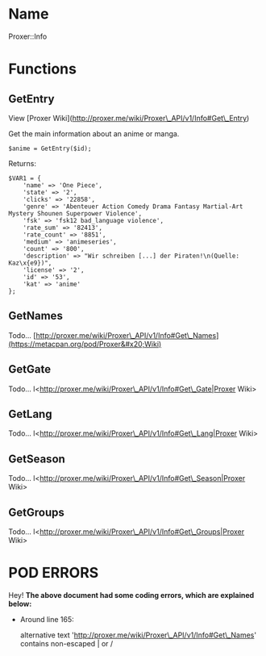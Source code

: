 # Name

Proxer::Info

# Functions

## GetEntry

View \[Proxer Wiki\](http://proxer.me/wiki/Proxer\_API/v1/Info#Get\_Entry)

Get the main information about an anime or manga.

    $anime = GetEntry($id);

Returns:

    $VAR1 = {
        'name' => 'One Piece',
        'state' => '2',
        'clicks' => '22858',
        'genre' => 'Abenteuer Action Comedy Drama Fantasy Martial-Art Mystery Shounen Superpower Violence',
        'fsk' => 'fsk12 bad_language violence',
        'rate_sum' => '82413',
        'rate_count' => '8851',
        'medium' => 'animeseries',
        'count' => '800',
        'description' => "Wir schreiben [...] der Piraten!\n(Quelle: Kaz\x{e9})",
        'license' => '2',
        'id' => '53',
        'kat' => 'anime'
    };

## GetNames

Todo...
[http://proxer.me/wiki/Proxer\_API/v1/Info#Get\_Names](https://metacpan.org/pod/Proxer&#x20;Wiki)

## GetGate

Todo...
l&lt;http://proxer.me/wiki/Proxer\_API/v1/Info#Get\_Gate|Proxer Wiki>

## GetLang

Todo...
l&lt;http://proxer.me/wiki/Proxer\_API/v1/Info#Get\_Lang|Proxer Wiki>

## GetSeason

Todo...
l&lt;http://proxer.me/wiki/Proxer\_API/v1/Info#Get\_Season|Proxer Wiki>

## GetGroups

Todo...
l&lt;http://proxer.me/wiki/Proxer\_API/v1/Info#Get\_Groups|Proxer Wiki>

# POD ERRORS

Hey! **The above document had some coding errors, which are explained below:**

- Around line 165:

    alternative text 'http://proxer.me/wiki/Proxer\_API/v1/Info#Get\_Names' contains non-escaped | or /
